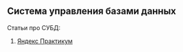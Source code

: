 ## Система управления базами данных

Статьи про СУБД: 
1) [Яндекс Практикум](https://practicum.yandex.ru/blog/chto-takoe-subd/#chto-takoe)
